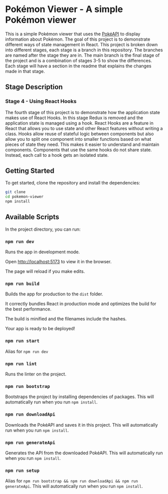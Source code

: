 # Pokémon Viewer - A simple Pokémon viewer

This is a simple Pokémon viewer that uses the [PokéAPI](https://pokeapi.co/) to display information about Pokémon.
The goal of this project is to demonstrate different ways of state management in React.
This project is broken down into different stages, each stage is a branch in this repository. The branches are named after the stage they are in. The main branch is the final stage of the project and is a combination of stages 3-5 to show the differences. Each stage will have a section in the readme that explains the changes made in that stage.

## Stage Description

### Stage 4 - Using React Hooks
 The fourth stage of this project is to demonstrate how the application state makes use of React Hooks.
 In this stage Redux is removed and the application state is managed using a hook.
 React Hooks are a feature in React that allows you to use state and other React features without writing a class.
 Hooks allow reuse of stateful logic between components but also allow you to split one component into smaller functions based on what pieces of state they need. This makes it easier to understand and maintain components. Components that use the same hooks do not share state. Instead, each call to a hook gets an isolated state.

## Getting Started

To get started, clone the repository and install the dependencies:

```bash
git clone
cd pokemon-viewer
npm install
```

## Available Scripts

In the project directory, you can run:

### `npm run dev`

Runs the app in development mode.

Open [http://localhost:5173](http://localhost:5173) to view it in the browser.

The page will reload if you make edits.

### `npm run build`

Builds the app for production to the `dist` folder.

It correctly bundles React in production mode and optimizes the build for the best performance.

The build is minified and the filenames include the hashes.

Your app is ready to be deployed!

### `npm run start`

Alias for `npm run dev`

### `npm run lint`

Runs the linter on the project.

### `npm run bootstrap`

Bootstraps the project by installing dependencies of packages. This will automatically run when you run `npm install`.

### `npm run downloadApi`

Downloads the PokéAPI and saves it in this project. This will automatically run when you run `npm install`.

### `npm run generateApi`

Generates the API from the downloaded PokéAPI. This will automatically run when you run `npm install`.

### `npm run setup`

Alias for `npm run bootstrap && npm run downloadApi && npm run generateApi`. This will automatically run when you run `npm install`.